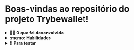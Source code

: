 # Boas-vindas ao repositório do projeto Trybewallet!

<details>
  <summary><strong>👨‍💻 O que foi desenvolvido</strong></summary><br />

  Neste projeto foi desenvolvido uma carteira de controle de gastos com conversor de moedas, ao utilizar essa aplicação um usuário deverá ser capaz de:

  - Adicionar, remover e editar um gasto;
  - Visualizar uma tabelas com seus gastos;
  - Visualizar o total de gastos convertidos para uma moeda de escolha;
</details>

<details>
  <summary><strong>:memo: Habilidades</strong></summary><br />

Neste projeto, utilizei:

- Criar um _store_ Redux em aplicações React

- Criar _reducers_ no Redux em aplicações React

- Criar _actions_ no Redux em aplicações React

- Criar _dispatchers_ no Redux em aplicações React

- Conectar Redux aos componentes React

- Criar _actions_ assíncronas na sua aplicação React que faz uso de Redux.
</details>
 
<details>
  <summary><strong>‼️ Para testar</strong></summary><br />

  1. Clone o repositório

  - Git clone .
  - Entre na pasta do repositório que você acabou de clonar:
    - `cd sd-022-b-project-trybewallet`

  2. Instale as dependências

  - `npm install`.
 
</details>
